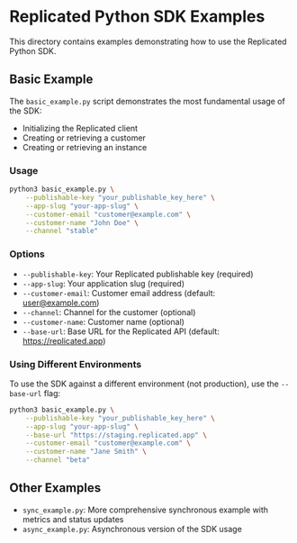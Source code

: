 # Replicated Python SDK Examples

This directory contains examples demonstrating how to use the Replicated Python SDK.

## Basic Example

The `basic_example.py` script demonstrates the most fundamental usage of the SDK:
- Initializing the Replicated client
- Creating or retrieving a customer
- Creating or retrieving an instance

### Usage

```bash
python3 basic_example.py \
    --publishable-key "your_publishable_key_here" \
    --app-slug "your-app-slug" \
    --customer-email "customer@example.com" \
    --customer-name "John Doe" \
    --channel "stable"
```

### Options

- `--publishable-key`: Your Replicated publishable key (required)
- `--app-slug`: Your application slug (required) 
- `--customer-email`: Customer email address (default: user@example.com)
- `--channel`: Channel for the customer (optional)
- `--customer-name`: Customer name (optional)
- `--base-url`: Base URL for the Replicated API (default: https://replicated.app)

### Using Different Environments

To use the SDK against a different environment (not production), use the `--base-url` flag:

```bash
python3 basic_example.py \
    --publishable-key "your_publishable_key_here" \
    --app-slug "your-app-slug" \
    --base-url "https://staging.replicated.app" \
    --customer-email "customer@example.com" \
    --customer-name "Jane Smith" \
    --channel "beta"
```

## Other Examples

- `sync_example.py`: More comprehensive synchronous example with metrics and status updates
- `async_example.py`: Asynchronous version of the SDK usage